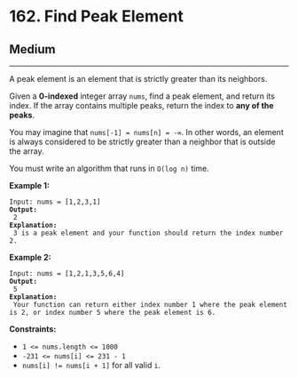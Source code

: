# 162. Find Peak Element

## Medium

***

A peak element is an element that is strictly greater than its neighbors.

Given a **0-indexed** integer array `nums`, find a peak element, and return its index. If the array contains multiple peaks, return the index to **any of the peaks**.

You may imagine that `nums[-1] = nums[n] = -∞`. In other words, an element is always considered to be strictly greater than a neighbor that is outside the array.

You must write an algorithm that runs in `O(log n)` time.

&#x20;

**Example 1:**

<pre><code>Input: nums = [1,2,3,1]
<strong>Output:
</strong> 2
<strong>Explanation:
</strong> 3 is a peak element and your function should return the index number 2.</code></pre>

**Example 2:**

<pre><code>Input: nums = [1,2,1,3,5,6,4]
<strong>Output:
</strong> 5
<strong>Explanation:
</strong> Your function can return either index number 1 where the peak element is 2, or index number 5 where the peak element is 6.</code></pre>

&#x20;

**Constraints:**

* `1 <= nums.length <= 1000`
* `-231 <= nums[i] <= 231 - 1`
* `nums[i] != nums[i + 1]` for all valid `i`.
